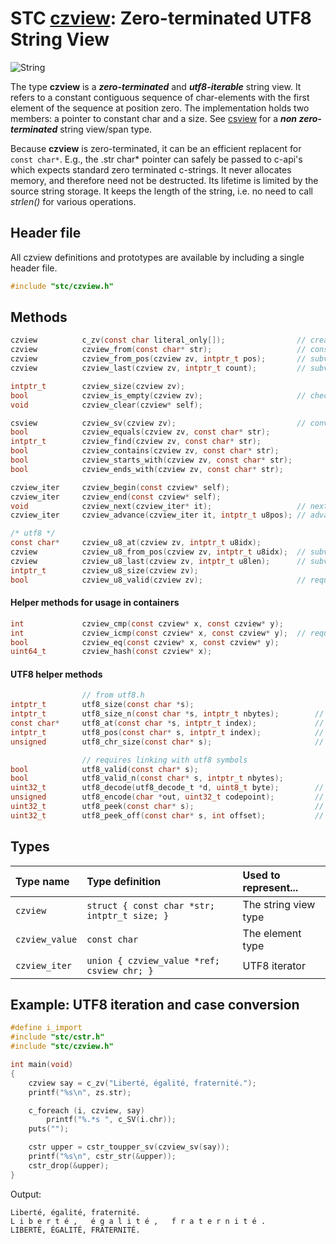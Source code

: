 # STC [czview](../include/stc/czview.h): Zero-terminated UTF8 String View
![String](pics/string.jpg)

The type **czview** is a ***zero-terminated*** and ***utf8-iterable*** string view. It refers to a
constant contiguous sequence of char-elements with the first element of the sequence at position zero.
The implementation holds two members: a pointer to constant char and a size. See [csview](csview_api.md)
for a ***non zero-terminated*** string view/span type.

Because **czview** is zero-terminated, it can be an efficient replacent for `const char*`. E.g., the .str
char* pointer can safely be passed to c-api's which expects standard zero terminated c-strings. It never
allocates memory, and therefore need not be destructed. Its lifetime is limited by the source string
storage. It keeps the length of the string, i.e. no need to call *strlen()* for various operations.

## Header file

All czview definitions and prototypes are available by including a single header file.

```c
#include "stc/czview.h"
```
## Methods

```c
czview          c_zv(const char literal_only[]);                // create from string literal only
czview          czview_from(const char* str);                   // construct from const char*
czview          czview_from_pos(czview zv, intptr_t pos);       // subview starting from pos to eos.
czview          czview_last(czview zv, intptr_t count);         // subview of the last count bytes

intptr_t        czview_size(czview zv);
bool            czview_is_empty(czview zv);                     // check if size == 0
void            czview_clear(czview* self);

csview          czview_sv(czview zv);                           // convert to csview type
bool            czview_equals(czview zv, const char* str);
intptr_t        czview_find(czview zv, const char* str);
bool            czview_contains(czview zv, const char* str);
bool            czview_starts_with(czview zv, const char* str);
bool            czview_ends_with(czview zv, const char* str);

czview_iter     czview_begin(const czview* self);
czview_iter     czview_end(const czview* self);
void            czview_next(czview_iter* it);                   // next utf8 codepoint
czview_iter     czview_advance(czview_iter it, intptr_t u8pos); // advance +/- codepoints

/* utf8 */
const char*     czview_u8_at(czview zv, intptr_t u8idx);
czview          czview_u8_from_pos(czview zv, intptr_t u8idx);  // subview starting from u8idx
czview          czview_u8_last(czview zv, intptr_t u8len);      // subview of the last u8len codepoints
intptr_t        czview_u8_size(czview zv);
bool            czview_u8_valid(czview zv);                     // requires linking with utf8 symbols
```

#### Helper methods for usage in containers
```c
int             czview_cmp(const czview* x, const czview* y);
int             czview_icmp(const czview* x, const czview* y);  // requires linking with utf8 symbols
bool            czview_eq(const czview* x, const czview* y);
uint64_t        czview_hash(const czview* x);
```

#### UTF8 helper methods
```c
                // from utf8.h
intptr_t        utf8_size(const char *s);
intptr_t        utf8_size_n(const char *s, intptr_t nbytes);        // number of UTF8 codepoints within n bytes
const char*     utf8_at(const char *s, intptr_t index);             // from UTF8 index to char* position
intptr_t        utf8_pos(const char* s, intptr_t index);            // from UTF8 index to byte index position
unsigned        utf8_chr_size(const char* s);                       // UTF8 character size: 1-4

                // requires linking with utf8 symbols
bool            utf8_valid(const char* s);
bool            utf8_valid_n(const char* s, intptr_t nbytes);
uint32_t        utf8_decode(utf8_decode_t *d, uint8_t byte);        // decode next byte to utf8, return state.
unsigned        utf8_encode(char *out, uint32_t codepoint);         // encode unicode cp into out buffer
uint32_t        utf8_peek(const char* s);                           // codepoint value of character at s
uint32_t        utf8_peek_off(const char* s, int offset);           // codepoint value at utf8 pos (may be negative)
```

## Types

| Type name      | Type definition                              | Used to represent...     |
|:---------------|:---------------------------------------------|:-------------------------|
| `czview`       | `struct { const char *str; intptr_t size; }` | The string view type   |
| `czview_value` | `const char`                                 | The element type         |
| `czview_iter`  | `union { czview_value *ref; csview chr; }`   | UTF8 iterator           |

## Example: UTF8 iteration and case conversion
```c
#define i_import
#include "stc/cstr.h"
#include "stc/czview.h"

int main(void)
{
    czview say = c_zv("Liberté, égalité, fraternité.");
    printf("%s\n", zs.str);

    c_foreach (i, czview, say)
        printf("%.*s ", c_SV(i.chr));
    puts("");

    cstr upper = cstr_toupper_sv(czview_sv(say));
    printf("%s\n", cstr_str(&upper));
    cstr_drop(&upper);
}
```
Output:
```
Liberté, égalité, fraternité.
L i b e r t é ,   é g a l i t é ,   f r a t e r n i t é .
LIBERTÉ, ÉGALITÉ, FRATERNITÉ.
```
